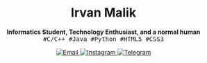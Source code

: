 <h1 align="center">Irvan Malik</h1>
<p align="center">
  <b>Informatics Student, Technology Enthusiast, and a normal human</b>
  <br>
  <samp>#C/C++ #Java #Python #HTML5 #CSS3</samp>
</p>
<p align="center">
  <a href="mailto:irvanmalik48@gmail.com">
    <img src="https://img.shields.io/badge/-Email-cornflowerblue?style=for-the-badge&logo=google&labelColor=grey" alt="Email">
  </a>
  <a href="https://www.instagram.com/irvann48_">
    <img src="https://img.shields.io/badge/-Instagram-cornflowerblue?style=for-the-badge&logo=instagram&labelColor=grey" alt="Instagram">
  </a> 
  <a href="https://t.me/irvanmalik48">
    <img src="https://img.shields.io/badge/-Telegram-cornflowerblue?style=for-the-badge&logo=telegram&labelColor=grey" alt="Telegram">
  </a>
</p>

<!--
**irvanmalik48/irvanmalik48** is a ✨ _special_ ✨ repository because its `README.md` (this file) appears on your GitHub profile.

Here are some ideas to get you started:

- 🔭 I’m currently working on ...
- 🌱 I’m currently learning ...
- 👯 I’m looking to collaborate on ...
- 🤔 I’m looking for help with ...
- 💬 Ask me about ...
- 📫 How to reach me: ...
- 😄 Pronouns: ...
- ⚡ Fun fact: ...
-->
